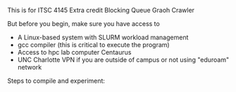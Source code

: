 This is for ITSC 4145 Extra credit Blocking Queue Graoh Crawler

But before you begin, make sure you have access to

- A Linux-based system with SLURM workload management
- gcc compiler (this is critical to execute the program)
- Access to hpc lab computer Centaurus
- UNC Charlotte VPN if you are outside of campus or not using "eduroam" network


Steps to compile and experiment:

